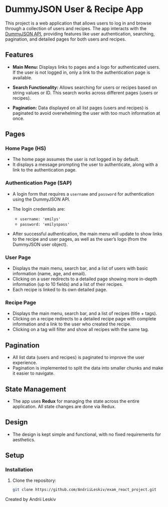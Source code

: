 # DummyJSON User & Recipe App

This project is a web application that allows users to log in and browse through a collection of users and recipes. The app interacts with the [DummyJSON API](https://dummyjson.com/docs), providing features like user authentication, searching, pagination, and detailed pages for both users and recipes.

## Features

- **Main Menu:** Displays links to pages and a logo for authenticated users. If the user is not logged in, only a link to the authentication page is available.

- **Search Functionality:** Allows searching for users or recipes based on string values or ID. This search works across different pages (users or recipes).

- **Pagination:** Data displayed on all list pages (users and recipes) is paginated to avoid overwhelming the user with too much information at once.

## Pages

### Home Page (HS)

- The home page assumes the user is not logged in by default.
- It displays a message prompting the user to authenticate, along with a link to the authentication page.

### Authentication Page (SAP)

- A login form that requires a `username` and `password` for authentication using the DummyJSON API.
- The login credentials are:
    - `username: 'emilys'`
    - `password: 'emilyspass'`

- After successful authentication, the main menu will update to show links to the recipe and user pages, as well as the user’s logo (from the DummyJSON user object).

### User Page

- Displays the main menu, search bar, and a list of users with basic information (name, age, and email).
- Clicking on a user redirects to a detailed page showing more in-depth information (up to 10 fields) and a list of their recipes.
- Each recipe is linked to its own detailed page.

### Recipe Page

- Displays the main menu, search bar, and a list of recipes (title + tags).
- Clicking on a recipe redirects to a detailed recipe page with complete information and a link to the user who created the recipe.
- Clicking on a tag will filter and show all recipes with the same tag.

## Pagination

- All list data (users and recipes) is paginated to improve the user experience.
- Pagination is implemented to split the data into smaller chunks and make it easier to navigate.

## State Management

- The app uses **Redux** for managing the state across the entire application. All state changes are done via Redux.

## Design

- The design is kept simple and functional, with no fixed requirements for aesthetics.

## Setup

### Installation

1. Clone the repository:

   ```bash
   git clone https://github.com/AndriiLeskiv/exam_react_project.git

Created by Andrii Leskiv